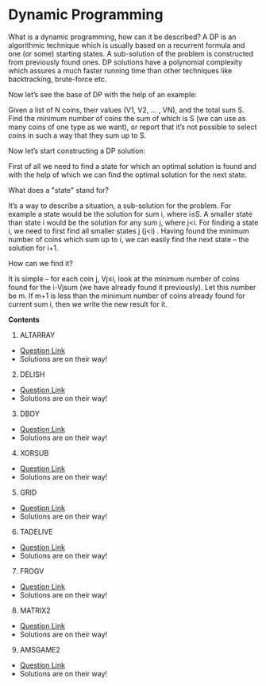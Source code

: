 # Dynamic Programming

What is a dynamic programming, how can it be described? A DP is an algorithmic technique which is usually based on a recurrent formula and one (or some) starting states. A sub-solution of the problem is constructed from previously found ones. DP solutions have a polynomial complexity which assures a much faster running time than other techniques like backtracking, brute-force etc.

Now let’s see the base of DP with the help of an example:

Given a list of N coins, their values (V1, V2, … , VN), and the total sum S. Find the minimum number of coins the sum of which is S (we can use as many coins of one type as we want), or report that it’s not possible to select coins in such a way that they sum up to S.

Now let’s start constructing a DP solution:

First of all we need to find a state for which an optimal solution is found and with the help of which we can find the optimal solution for the next state.

What does a "state" stand for?

It’s a way to describe a situation, a sub-solution for the problem. For example a state would be the solution for sum i, where i≤S. A smaller state than state i would be the solution for any sum j, where j<i. For finding a state i, we need to first find all smaller states j (j<i) . Having found the minimum number of coins which sum up to i, we can easily find the next state – the solution for i+1.

How can we find it?

It is simple – for each coin j, Vj≤i, look at the minimum number of coins found for the i-Vjsum (we have already found it previously). Let this number be m. If m+1 is less than the minimum number of coins already found for current sum i, then we write the new result for it.


**Contents**

1. ALTARRAY
- [Question Link](https://www.codechef.com/problems/ALTARAY)
- Solutions are on their way!

2. DELISH
- [Question Link](https://www.codechef.com/problems/DELISH)
- Solutions are on their way!

3. DBOY
- [Question Link](https://www.codechef.com/problems/DBOY)
- Solutions are on their way!

4. XORSUB
- [Question Link](https://www.codechef.com/problems/XORSUB)
- Solutions are on their way!

5. GRID
- [Question Link](https://www.codechef.com/problems/GRID)
- Solutions are on their way!

6. TADELIVE
- [Question Link](https://www.codechef.com/problems/TADELIVE)
- Solutions are on their way!

7. FROGV
- [Question Link](https://www.codechef.com/problems/FROGV)
- Solutions are on their way!

8. MATRIX2
- [Question Link](https://www.codechef.com/problems/MATRIX2)
- Solutions are on their way!

9. AMSGAME2
- [Question Link](https://www.codechef.com/problems/AMSGAME2)
- Solutions are on their way!





